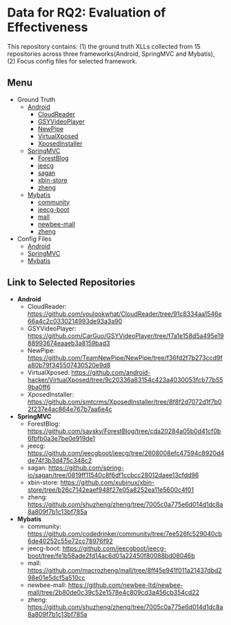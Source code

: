 # Data for RQ2: Evaluation of Effectiveness
This repository contains: (1) the ground truth XLLs collected from 15 repositories across three frameworks(Android, SpringMVC and Mybatis), (2) Focus config files for selected framework.
## Menu
- Ground Truth
    - [Android]("https://github.com/focus-ase-2022/XLL_Evaluation_Ground_Truth/tree/main/Android")
        - [CloudReader](https://github.com/focus-ase-2022/XLL_Evaluation_Ground_Truth/blob/main/Android/CloudReader:91c8334.csv)
        - [GSYVideoPlayer](https://github.com/focus-ase-2022/XLL_Evaluation_Ground_Truth/blob/main/Android/GSYVideoPlayer:f7a1e158.csv)
        - [NewPipe](https://github.com/focus-ase-2022/XLL_Evaluation_Ground_Truth/blob/main/Android/NewPipe:f36fd2f7b.csv)
        - [VirtualXposed](https://github.com/focus-ase-2022/XLL_Evaluation_Ground_Truth/blob/main/Android/VirtualXposed:9c20336a.csv)
        - [XposedInstaller](https://github.com/focus-ase-2022/XLL_Evaluation_Ground_Truth/blob/main/Android/XposedInstaller:8f8f2d7.csv)
    - [SpringMVC](https://github.com/focus-ase-2022/XLL_Evaluation_Ground_Truth/tree/main/SpringMVC)
        - [ForestBlog](https://github.com/focus-ase-2022/XLL_Evaluation_Ground_Truth/blob/main/SpringMVC/ForestBlog:cda2028.csv)
        - [jeecg](https://github.com/focus-ase-2022/XLL_Evaluation_Ground_Truth/blob/main/SpringMVC/jeecg:2608008e.csv)
        - [sagan](https://github.com/focus-ase-2022/XLL_Evaluation_Ground_Truth/blob/main/SpringMVC/sagan:0819ff11.csv)
        - [xbin-store](https://github.com/focus-ase-2022/XLL_Evaluation_Ground_Truth/blob/main/SpringMVC/xbin-store:b26c714.csv)
        - [zheng](https://github.com/focus-ase-2022/XLL_Evaluation_Ground_Truth/blob/main/SpringMVC/zheng:7005c0a7.csv)
    - [Mybatis](https://github.com/focus-ase-2022/XLL_Evaluation_Ground_Truth/tree/main/Mybatis)
        - [community](https://github.com/focus-ase-2022/XLL_Evaluation_Ground_Truth/blob/main/Mybatis/community:7ee526f.csv)
        - [jeecg-boot](https://github.com/focus-ase-2022/XLL_Evaluation_Ground_Truth/blob/main/Mybatis/jeecg-boot:fe1b58a.csv)
        - [mall](https://github.com/focus-ase-2022/XLL_Evaluation_Ground_Truth/blob/main/Mybatis/mall:8ff45e9.csv)
        - [newbee-mall](https://github.com/focus-ase-2022/XLL_Evaluation_Ground_Truth/blob/main/Mybatis/newbee-mall:2b80de0.csv)
        - [zheng](https://github.com/focus-ase-2022/XLL_Evaluation_Ground_Truth/blob/main/Mybatis/zheng:7005c0a7.csv)
- Config Files
    - [Android](https://github.com/focus-ase-2022/XLL_Evaluation_Ground_Truth/blob/main/Android/config.yml)
    - [SpringMVC](https://github.com/focus-ase-2022/XLL_Evaluation_Ground_Truth/blob/main/SpringMVC/config.yml)
    - [Mybatis](https://github.com/focus-ase-2022/XLL_Evaluation_Ground_Truth/blob/main/Mybatis/config.yml)
## Link to Selected Repositories
- **Android**
    - CloudReader: https://github.com/youlookwhat/CloudReader/tree/91c8334aa1546e66a4c2c0330214993de93a3a90
    - GSYVideoPlayer: https://github.com/CarGuo/GSYVideoPlayer/tree/f7a1e158d5a495e1988993674eaaeb3a8159bad3
    - NewPipe: https://github.com/TeamNewPipe/NewPipe/tree/f36fd2f7b273ccd9fa80b79f345507430520e9d8
    - VirtualXposed: https://github.com/android-hacker/VirtualXposed/tree/9c20336a83154c423a4030053fcb77b559ba0ff6
    - XposedInstaller: https://github.com/smtcrms/XposedInstaller/tree/8f8f2d7072d1f7b02f237e4ac864e767b7aa6e4c
- **SpringMVC**
    - ForestBlog: https://github.com/saysky/ForestBlog/tree/cda20284a05b0d41cf0b6fbfb0a3e7be0e919de1
    - jeecg: https://github.com/jeecgboot/jeecg/tree/2608008efc47594c8920d4de74f3b3d475c348c2
    - sagan: https://github.com/spring-io/sagan/tree/0819ff11540c8f6df1ccbcc28012daee13cfdd96
    - xbin-store: https://github.com/xubinux/xbin-store/tree/b26c7142eaef948f27e05a8252ea11e5600c4f01
    - zheng: https://github.com/shuzheng/zheng/tree/7005c0a775e6d014d1dc8a8a809f7b1c13bf785a
- **Mybatis**
    - community: https://github.com/codedrinker/community/tree/7ee526fc529040cb6de40252c55e72cc78976f92
    - jeecg-boot: https://github.com/jeecgboot/jeecg-boot/tree/fe1b58ade2fd14ac6d01a22450f80088bd08046b
    - mall: https://github.com/macrozheng/mall/tree/8ff45e941f011a21437dbd298e01e5dcf5a510cc
    - newbee-mall: https://github.com/newbee-ltd/newbee-mall/tree/2b80de0c39c52e1578e4c809cd3a456cb354cd22
    - zheng: https://github.com/shuzheng/zheng/tree/7005c0a775e6d014d1dc8a8a809f7b1c13bf785a